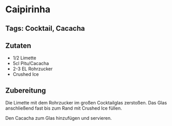 # Caipirinha
## Tags: Cocktail, Cacacha

## Zutaten
- 1/2 Limette
- 5cl Pitu/Cacacha
- 2-3 EL Rohrzucker
- Crushed Ice

## Zubereitung
Die Limette mit dem Rohrzucker im großen Cocktailglas zerstoßen. Das Glas anschließend fast bis zum Rand mit Crushed Ice füllen.

Den Cacacha zum Glas hinzufügen und servieren.